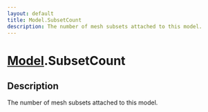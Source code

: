 ```yaml
---
layout: default
title: Model.SubsetCount
description: The number of mesh subsets attached to this model.
---
```

# [Model]({{site.url}}/Pages/Reference/Model.html).SubsetCount

## Description
The number of mesh subsets attached to this model.

